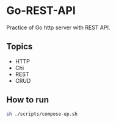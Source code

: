 # Go-REST-API

Practice of Go http server with REST API.

## Topics

- HTTP
- Chi
- REST
- CRUD

## How to run

```bash
sh ./scripts/compose-up.sh
```

